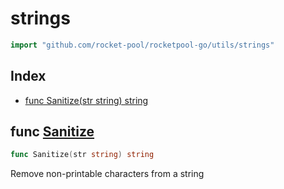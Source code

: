 # strings

```go
import "github.com/rocket-pool/rocketpool-go/utils/strings"
```

## Index

- [func Sanitize(str string) string](#func-sanitize)

## func [Sanitize](https://github.com/rocket-pool/rocketpool-go/blob/release/utils/strings/sanitize.go#L10)

```go
func Sanitize(str string) string
```

Remove non\-printable characters from a string
